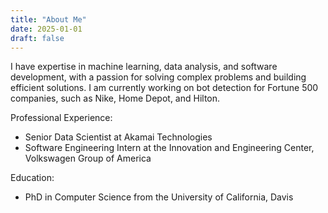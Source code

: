 ```yaml
---
title: "About Me"
date: 2025-01-01
draft: false
---
```


I have expertise in machine learning, data analysis, and software development, with a passion for solving complex problems and building efficient solutions. I am currently working on bot detection for Fortune 500 companies, such as Nike, Home Depot, and Hilton.

Professional Experience:

* Senior Data Scientist at Akamai Technologies
* Software Engineering Intern at the Innovation and Engineering Center, Volkswagen Group of America

Education:

* PhD in Computer Science from the University of California, Davis
